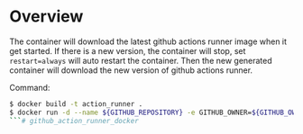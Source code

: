 # Overview

The container will download the latest github actions runner image when it get started.
If there is a new version, the container will stop, set `restart=always` will auto restart the container.
Then the new generated container will download the new version of github actions runner. 

Command:

```bash
$ docker build -t action_runner .
$ docker run -d --name ${GITHUB_REPOSITORY} -e GITHUB_OWNER=${GITHUB_OWNER} -e GITHUB_REPOSITORY=${GITHUB_REPOSITORY} -e ENV GITHUB_PAT=${PERSOANL_GITHUB_TOKEN} --restart=always action_runner
```# github_action_runner_docker
